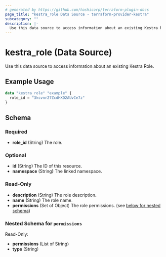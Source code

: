 ```yaml
---
# generated by https://github.com/hashicorp/terraform-plugin-docs
page_title: "kestra_role Data Source - terraform-provider-kestra"
subcategory: ""
description: |-
  Use this data source to access information about an existing Kestra Role.
---
```


# kestra_role (Data Source)

Use this data source to access information about an existing Kestra Role.

## Example Usage

```terraform
data "kestra_role" "example" {
  role_id = "3kcvnr27ZcdHXD2AUvIe7z"
}
```

<!-- schema generated by tfplugindocs -->
## Schema

### Required

- **role_id** (String) The role.

### Optional

- **id** (String) The ID of this resource.
- **namespace** (String) The linked namespace.

### Read-Only

- **description** (String) The role description.
- **name** (String) The role name.
- **permissions** (Set of Object) The role permissions. (see [below for nested schema](#nestedatt--permissions))

<a id="nestedatt--permissions"></a>
### Nested Schema for `permissions`

Read-Only:

- **permissions** (List of String)
- **type** (String)


